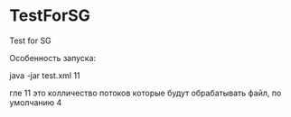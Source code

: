 # TestForSG
Test for SG

Особенность запуска:

java -jar test.xml 11

гле 11 это колличество потоков которые будут обрабатывать файл, по умолчанию 4
